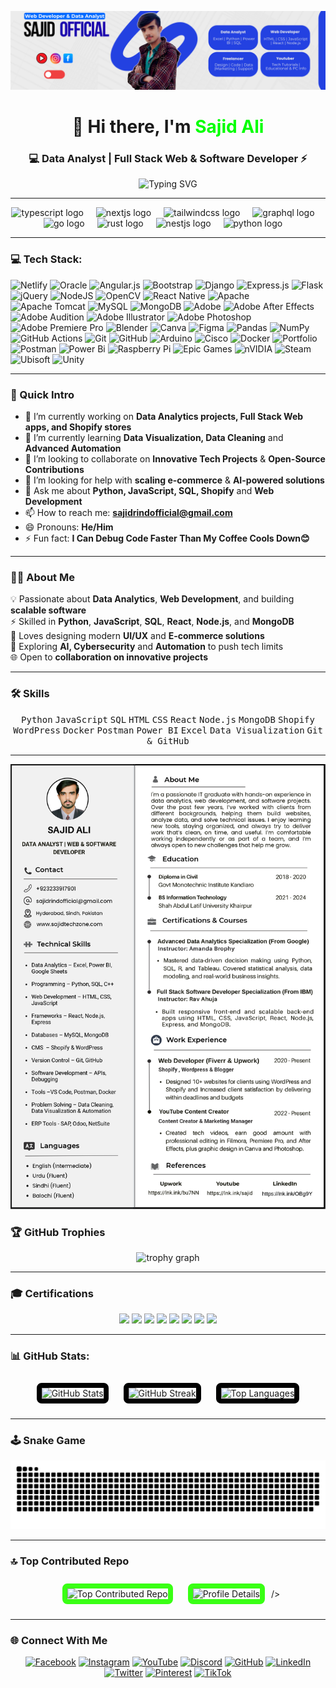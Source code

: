 ![logo](https://github.com/sajidexpertise/sajidexpertise/blob/main/Header%20Banner.png)
<!-- HEADER -->
<h1 align="center">👋 Hi there, I'm <span style="color:#00FF00;">Sajid Ali</span></h1>
<h3 align="center">💻 Data Analyst | Full Stack Web & Software Developer ⚡</h3>

<p align="center">
  <img src="https://readme-typing-svg.herokuapp.com?font=Fira+Code&weight=500&size=22&pause=1000&color=00FF00&center=true&vCenter=true&width=600&lines=Data+Analyst+%7C+Web+%26+Software+Developer;Full+Stack+Dev+%7C+React+%7C+Node.js+%7C+MongoDB;Python+%7C+SQL+%7C+C%2B%2B;Digital+Marketer+%7C+E-commerce+Specialist;Always+Learning+%26+Building+Cool+Stuff" alt="Typing SVG" />
</p>

---

<div align="center">
  <img src="https://skillicons.dev/icons?i=ts" height="60" alt="typescript logo"  />
  <img width="12" />
  <img src="https://skillicons.dev/icons?i=nextjs" height="60" alt="nextjs logo"  />
  <img width="12" />
  <img src="https://skillicons.dev/icons?i=tailwind" height="60" alt="tailwindcss logo"  />
  <img width="12" />
  <img src="https://skillicons.dev/icons?i=graphql" height="60" alt="graphql logo"  />
  <img width="12" />
  <img src="https://skillicons.dev/icons?i=go" height="60" alt="go logo"  />
  <img width="12" />
  <img src="https://skillicons.dev/icons?i=rust" height="60" alt="rust logo"  />
  <img width="12" />
  <img src="https://skillicons.dev/icons?i=nestjs" height="60" alt="nestjs logo"  />
  <img width="12" />
  <img src="https://skillicons.dev/icons?i=py" height="60" alt="python logo"  />
  <img width="12" />
</div>

---

### 💻 Tech Stack:
![Netlify](https://img.shields.io/badge/netlify-%23000000.svg?style=for-the-badge&logo=netlify&logoColor=#00C7B7) ![Oracle](https://img.shields.io/badge/Oracle-F80000?style=for-the-badge&logo=oracle&logoColor=white) ![Angular.js](https://img.shields.io/badge/angular.js-%23E23237.svg?style=for-the-badge&logo=angularjs&logoColor=white) ![Bootstrap](https://img.shields.io/badge/bootstrap-%238511FA.svg?style=for-the-badge&logo=bootstrap&logoColor=white) ![Django](https://img.shields.io/badge/django-%23092E20.svg?style=for-the-badge&logo=django&logoColor=white) ![Express.js](https://img.shields.io/badge/express.js-%23404d59.svg?style=for-the-badge&logo=express&logoColor=%2361DAFB) ![Flask](https://img.shields.io/badge/flask-%23000.svg?style=for-the-badge&logo=flask&logoColor=white) ![jQuery](https://img.shields.io/badge/jquery-%230769AD.svg?style=for-the-badge&logo=jquery&logoColor=white) ![NodeJS](https://img.shields.io/badge/node.js-6DA55F?style=for-the-badge&logo=node.js&logoColor=white) ![OpenCV](https://img.shields.io/badge/opencv-%23white.svg?style=for-the-badge&logo=opencv&logoColor=white) ![React Native](https://img.shields.io/badge/react_native-%2320232a.svg?style=for-the-badge&logo=react&logoColor=%2361DAFB) ![Apache](https://img.shields.io/badge/apache-%23D42029.svg?style=for-the-badge&logo=apache&logoColor=white) ![Apache Tomcat](https://img.shields.io/badge/apache%20tomcat-%23F8DC75.svg?style=for-the-badge&logo=apache-tomcat&logoColor=black) ![MySQL](https://img.shields.io/badge/mysql-4479A1.svg?style=for-the-badge&logo=mysql&logoColor=white) ![MongoDB](https://img.shields.io/badge/MongoDB-%234ea94b.svg?style=for-the-badge&logo=mongodb&logoColor=white) ![Adobe](https://img.shields.io/badge/adobe-%23FF0000.svg?style=for-the-badge&logo=adobe&logoColor=white) ![Adobe After Effects](https://img.shields.io/badge/Adobe%20After%20Effects-9999FF.svg?style=for-the-badge&logo=Adobe%20After%20Effects&logoColor=white) ![Adobe Audition](https://img.shields.io/badge/Adobe%20Audition-9999FF.svg?style=for-the-badge&logo=Adobe%20Audition&logoColor=white) ![Adobe Illustrator](https://img.shields.io/badge/adobe%20illustrator-%23FF9A00.svg?style=for-the-badge&logo=adobe%20illustrator&logoColor=white) ![Adobe Photoshop](https://img.shields.io/badge/adobe%20photoshop-%2331A8FF.svg?style=for-the-badge&logo=adobe%20photoshop&logoColor=white) ![Adobe Premiere Pro](https://img.shields.io/badge/Adobe%20Premiere%20Pro-9999FF.svg?style=for-the-badge&logo=Adobe%20Premiere%20Pro&logoColor=white) ![Blender](https://img.shields.io/badge/blender-%23F5792A.svg?style=for-the-badge&logo=blender&logoColor=white) ![Canva](https://img.shields.io/badge/Canva-%2300C4CC.svg?style=for-the-badge&logo=Canva&logoColor=white) ![Figma](https://img.shields.io/badge/figma-%23F24E1E.svg?style=for-the-badge&logo=figma&logoColor=white) ![Pandas](https://img.shields.io/badge/pandas-%23150458.svg?style=for-the-badge&logo=pandas&logoColor=white) ![NumPy](https://img.shields.io/badge/numpy-%23013243.svg?style=for-the-badge&logo=numpy&logoColor=white) ![GitHub Actions](https://img.shields.io/badge/github%20actions-%232671E5.svg?style=for-the-badge&logo=githubactions&logoColor=white) ![Git](https://img.shields.io/badge/git-%23F05033.svg?style=for-the-badge&logo=git&logoColor=white) ![GitHub](https://img.shields.io/badge/github-%23121011.svg?style=for-the-badge&logo=github&logoColor=white) ![Arduino](https://img.shields.io/badge/-Arduino-00979D?style=for-the-badge&logo=Arduino&logoColor=white) ![Cisco](https://img.shields.io/badge/cisco-%23049fd9.svg?style=for-the-badge&logo=cisco&logoColor=black) ![Docker](https://img.shields.io/badge/docker-%230db7ed.svg?style=for-the-badge&logo=docker&logoColor=white) ![Portfolio](https://img.shields.io/badge/Portfolio-%23000000.svg?style=for-the-badge&logo=firefox&logoColor=#FF7139) ![Postman](https://img.shields.io/badge/Postman-FF6C37?style=for-the-badge&logo=postman&logoColor=white) ![Power Bi](https://img.shields.io/badge/power_bi-F2C811?style=for-the-badge&logo=powerbi&logoColor=black) ![Raspberry Pi](https://img.shields.io/badge/-Raspberry_Pi-C51A4A?style=for-the-badge&logo=Raspberry-Pi) ![Epic Games](https://img.shields.io/badge/epicgames-%23313131.svg?style=for-the-badge&logo=epicgames&logoColor=white) ![nVIDIA](https://img.shields.io/badge/nVIDIA-%2376B900.svg?style=for-the-badge&logo=nVIDIA&logoColor=white) ![Steam](https://img.shields.io/badge/steam-%23000000.svg?style=for-the-badge&logo=steam&logoColor=white) ![Ubisoft](https://img.shields.io/badge/Ubisoft-%23F5F5F5.svg?style=for-the-badge&logo=Ubisoft&logoColor=black) ![Unity](https://img.shields.io/badge/unity-%23000000.svg?style=for-the-badge&logo=unity&logoColor=white)

---

### 👋 Quick Intro  
- 🔭 I’m currently working on **Data Analytics projects, Full Stack Web apps, and Shopify stores**  
- 🌱 I’m currently learning **Data Visualization, Data Cleaning** and **Advanced Automation**  
- 👯 I’m looking to collaborate on **Innovative Tech Projects** & **Open-Source Contributions**  
- 🤔 I’m looking for help with **scaling e-commerce** & **AI-powered solutions**  
- 💬 Ask me about **Python, JavaScript, SQL, Shopify** and **Web Development**  
- 📫 How to reach me: **[sajidrindofficial@gmail.com](mailto:sajidrindofficial@gmail.com)**  
- 😄 Pronouns: **He/Him**  
- ⚡ Fun fact: **I Can Debug Code Faster Than My Coffee Cools Down😊**  

---

### 👨‍💻 About Me
💡 Passionate about **Data Analytics**, **Web Development**, and building **scalable software**  
⚡ Skilled in **Python**, **JavaScript**, **SQL**, **React**, **Node.js**, and **MongoDB**  
🎨 Loves designing modern **UI/UX** and **E-commerce solutions**  
🚀 Exploring **AI, Cybersecurity** and **Automation** to push tech limits  
🌐 Open to **collaboration on innovative projects**  

---

### 🛠 Skills
<p align="center">
  <kbd>Python</kbd> <kbd>JavaScript</kbd> <kbd>SQL</kbd> <kbd>HTML</kbd> <kbd>CSS</kbd> <kbd>React</kbd> <kbd>Node.js</kbd> <kbd>MongoDB</kbd> 
  <kbd>Shopify</kbd> <kbd>WordPress</kbd> <kbd>Docker</kbd> <kbd>Postman</kbd> <kbd>Power BI</kbd> <kbd>Excel</kbd> <kbd>Data Visualization</kbd> <kbd>Git & GitHub</kbd>
</p>

---

![logo](https://github.com/sajidexpertise/sajidexpertise/blob/main/Job%20Ready%20White%20CV_page-0001.jpg)

### 🏆 GitHub Trophies
<div align="center">
  <img src="https://github-profile-trophy.vercel.app?username=maurodesouza&theme=dracula&column=-1&row=1&margin-w=8&margin-h=8&no-bg=false&no-frame=false&order=4" height="150" alt="trophy graph"  />
</div>

---

### 🎓 Certifications
<p align="center">
  <a href="https://www.credly.com/badges/0f92e4d2-a771-44dc-bb1c-84faa2a1258f/public_url" target="_blank"><img src="https://images.credly.com/size/220x220/images/ec9c50a6-1253-4eec-a503-765dda21b6d5/image.png" height="80" /></a>
  <a href="https://www.credly.com/badges/40bb56f9-6161-4822-a33f-ebe53981ac1a/public_url" target="_blank"><img src="https://images.credly.com/size/340x340/images/f27f6292-ff4c-4809-9390-df028e93fc31/image.png" height="80" /></a>
  <a href="https://www.credly.com/badges/4e249491-23e2-4e45-b7fc-bd09007a681f/public_url" target="_blank"><img src="https://images.credly.com/size/680x680/images/9da91d2f-91b8-4c4d-91bd-effe06d61721/blob" height="80" /></a>
  <a href="https://www.credly.com/badges/f39e1cc4-b9c7-4c63-89c2-ea826a7058af/public_url" target="_blank"><img src="https://images.credly.com/size/680x680/images/0bf0f2da-a699-4c82-82e2-56dcf1f2e1c7/image.png" height="80" /></a>
  <a href="https://www.credly.com/badges/be8fd633-e7fb-4432-af98-02f3ecf559a3/public_url" target="_blank"><img src="https://images.credly.com/size/680x680/images/09490195-093b-4c9f-9f31-bdc434e66a23/Coursera_20Introduction_20to_20HTML_20CSS_20and_20JavaScript.png" height="80" /></a>
  <a href="https://www.credly.com/badges/25de65cd-27a6-4d00-a7d9-d85c719d110a/public_url" target="_blank"><img src="https://images.credly.com/size/680x680/images/34bc57a9-659c-4500-ac30-48d50b942478/image.png" height="80" /></a>
  <a href="https://www.credly.com/badges/24735700-d67a-4847-b08c-6da461e58e65/public_url" target="_blank"><img src="https://images.credly.com/size/680x680/images/b9c920bf-d696-4554-bfdb-828c973abd4d/image.png" height="80" /></a>
  <a href="https://www.credly.com/badges/0329db85-0b36-4359-b524-b588f1314500/public_url" target="_blank"><img src="https://images.credly.com/size/680x680/images/99ac9d76-89ad-42d9-abad-0b3167c4c566/image.png" height="80" /></a>
</p>

---

### 📊 GitHub Stats:

<p align="center">
  <img 
    src="https://github-readme-stats.vercel.app/api?username=sajidexpertise&theme=default&hide_border=false&include_all_commits=true&count_private=false" 
    height="120" 
    style="border: 8px solid black; border-radius: 8px; margin: 10px;" 
    alt="GitHub Stats" 
  />
  <img 
    src="https://nirzak-streak-stats.vercel.app/?user=sajidexpertise&theme=default&hide_border=false" 
    height="120" 
    style="border: 8px solid black; border-radius: 8px; margin: 10px;" 
    alt="GitHub Streak" 
  />
  <img 
    src="https://github-readme-stats.vercel.app/api/top-langs/?username=sajidexpertise&theme=default&hide_border=false&include_all_commits=true&count_private=false&layout=compact" 
    height="120" 
    style="border: 8px solid black; border-radius: 8px; margin: 10px;" 
    alt="Top Languages" 
  />
</p>

---

### 🕹️ Snake Game

<picture>
  <source
    media="(prefers-color-scheme: dark)"
    srcset="https://raw.githubusercontent.com/platane/snk/output/github-contribution-grid-snake-dark.svg"
  />
  <source
    media="(prefers-color-scheme: dark)"
    srcset="https://raw.githubusercontent.com/platane/snk/output/github-contribution-grid-snake.svg"
  />
  <img
    alt="github contribution grid snake animation"
    src="https://raw.githubusercontent.com/platane/snk/output/github-contribution-grid-snake.svg"
  />
</picture>

---


### 🔝 Top Contributed Repo

<p align="center">
  <img 
    src="https://github-contributor-stats.vercel.app/api?username=sajidexpertise&limit=5&theme=dark&combine_all_yearly_contributions=true" 
    height="100" 
    style="border: 8px solid #39FF14; border-radius: 8px; margin: 10px;" 
    alt="Top Contributed Repo" 
  />
  <img 
    src="https://github-profile-summary-cards.vercel.app/api/cards/profile-details?username=sajidexpertise&theme=dark" 
    height="100" 
    style="border: 8px solid #39FF14; border-radius: 8px; margin: 10px;" 
    alt="Profile Details" 

  />
</p>



---

### 🌐 Connect With Me
<p align="center">
  <a href="https://www.facebook.com/sajidexpertise"><img src="https://img.icons8.com/color/48/facebook.png" alt="Facebook"/></a>
  <a href="https://instagram.com/sajidexpertise"><img src="https://img.icons8.com/color/48/instagram-new.png" alt="Instagram"/></a>
  <a href="https://youtube.com/@sajidexpertise"><img src="https://img.icons8.com/color/48/youtube-play.png" alt="YouTube"/></a>
  <a href="https://discord.com/users/1076402381388009534"><img src="https://img.icons8.com/color/48/discord.png" alt="Discord"/></a>
  <a href="https://github.com/sajidexpertise"><img src="https://img.icons8.com/ios-filled/50/github.png" alt="GitHub"/></a>
  <a href="https://www.linkedin.com/in/sajidexpertise"><img src="https://img.icons8.com/color/48/linkedin.png" alt="LinkedIn"/></a>
  <a href="https://x.com/sajidexpertise"><img src="https://img.icons8.com/color/48/twitter--v1.png" alt="Twitter"/></a>
  <a href="https://www.pinterest.com/sajidexpertise/"><img src="https://img.icons8.com/color/48/pinterest.png" alt="Pinterest"/></a>
  <a href="https://tiktok.com/@sajidexpertise"><img src="https://img.icons8.com/color/48/tiktok--v1.png" alt="TikTok"/></a>
</p>

